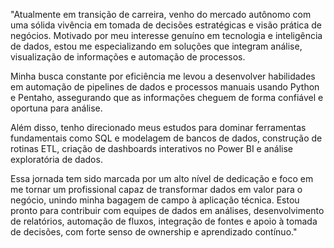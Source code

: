"Atualmente em transição de carreira, venho do mercado autônomo com uma sólida vivência em tomada de decisões estratégicas e visão prática de negócios. Motivado por meu interesse genuíno em tecnologia e inteligência de dados, estou me especializando em soluções que integram análise, visualização de informações e automação de processos.

Minha busca constante por eficiência me levou a desenvolver habilidades em automação de pipelines de dados e processos manuais usando Python e Pentaho, assegurando que as informações cheguem de forma confiável e oportuna para análise.

Além disso, tenho direcionado meus estudos para dominar ferramentas fundamentais como SQL e modelagem de bancos de dados, construção de rotinas ETL, criação de dashboards interativos no Power BI e análise exploratória de dados.

Essa jornada tem sido marcada por um alto nível de dedicação e foco em me tornar um profissional capaz de transformar dados em valor para o negócio, unindo minha bagagem de campo à aplicação técnica. Estou pronto para contribuir com equipes de dados em análises, desenvolvimento de relatórios, automação de fluxos, integração de fontes e apoio à tomada de decisões, com forte senso de ownership e aprendizado contínuo."
